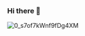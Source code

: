 ### Hi there 👋
![0_s7of7kWnf9fDg4XM](https://user-images.githubusercontent.com/109034096/203060631-b4dbeb96-63b9-4ac6-b976-e73b503a5a38.jpeg)


<!--
**JGayanath/JGayanath** is a ✨ _special_ ✨ repository because its `README.md` (this file) appears on your GitHub profile.

Here are some ideas to get you started:

- 🔭 I’m currently working on ...
- 🌱 I’m currently learning ...
- 👯 I’m looking to collaborate on ...
- 🤔 I’m looking for help with ...
- 💬 Ask me about ...
- 📫 How to reach me: ...
- 😄 Pronouns: ...
- ⚡ Fun fact: ...
-->
